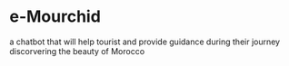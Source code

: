 # e-Mourchid
a chatbot that will help tourist and provide guidance during their journey discorvering the beauty of Morocco
